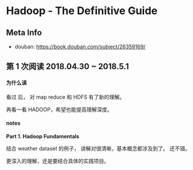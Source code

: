# Hadoop - The Definitive Guide

## Meta Info

- douban: https://book.douban.com/subject/26359169/

## 第 1 次阅读 2018.04.30 ~ 2018.5.1

#### 为什么读

看过 <Designing Data-Intensive Applications> 后，
对 map reduce 和 HDFS 有了新的理解。

再看一看 HADOOP，希望也能提高理解深度。


#### notes

**Part 1. Hadoop Fundamentals**

结合 weather dataset 的例子，
讲解对很清晰，基本概念都涉及到了。
还不错。

更深入的理解，还是要结合具体的实践项目。